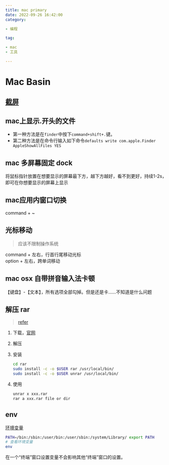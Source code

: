 ```yaml
---  
title: mac primary
date: 2022-09-26 16:42:00
category:

- 编程

tag:

- mac
- 工具

---
```


# Mac Basin

## [截屏](https://support.apple.com/zh-cn/HT201361)

## mac上显示.开头的文件

- 第一种方法是在`finder`中按下`command+shift+.`键。
- 第二种方法是在命令行输入如下命令`defaults write com.apple.Finder AppleShowAllFiles YES`

## mac 多屏幕固定 dock

将鼠标指针放置在想要显示的屏幕最下方，越下方越好，看不到更好，持续1-2s，即可在你想要显示的屏幕上显示

## mac应用内窗口切换

command + ~

## 光标移动

> 应该不限制操作系统

command + 左右，行首行尾移动光标  
option + 左右，跨单词移动

## mac osx 自带拼音输入法卡顿

【键盘】-【文本】，所有选项全部勾掉。但是还是卡……不知道是什么问题

## 解压 rar

> [refer](https://www.cnblogs.com/ningy1009/p/16571791.html)

1. 下载，[官网](https://www.rarlab.com/download.htm)
2. 解压
3. 安装

    ```bash
    cd rar
    sudo install -c -o $USER rar /usr/local/bin/
    sudo install -c -o $USER unrar /usr/local/bin/
    ```

4. 使用

    ```bash
    unrar x xxx.rar
    rar a xxx.rar file or dir
    ```

## env

[环境变量](https://support.apple.com/zh-cn/guide/terminal/apd382cc5fa-4f58-4449-b20a-41c53c006f8f/mac)

```bash
PATH=/bin:/sbin:/user/bin:/user/sbin:/system/Library/ export PATH
# 查看环境变量
env
```

在一个“终端”窗口设置变量不会影响其他“终端”窗口的设置。
